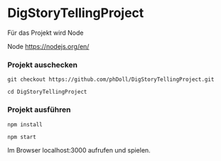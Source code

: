 # DigStoryTellingProject

Für das Projekt wird Node

Node
https://nodejs.org/en/



### Projekt auschecken
`git checkout https://github.com/phDoll/DigStoryTellingProject.git`

`cd DigStoryTellingProject`

### Projekt ausführen
`npm install`

`npm start`

Im Browser localhost:3000 aufrufen und spielen.